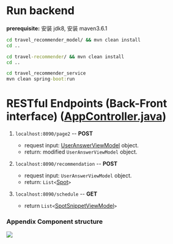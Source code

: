 Run backend
===

__prerequisite:__
安装 jdk8, 安装 maven3.6.1


```cmd
cd travel_recommender_model/ && mvn clean install
cd ..

cd travel-recommender/ && mvn clean install
cd ..

cd travel_recommender_service
mvn clean spring-boot:run
```

RESTful Endpoints (Back-Front interface) ([AppController.java](https://github.com/kartmannXu/MSRS-GP/blob/travelRecommender1/src/main/java/com/travelRecommender/service/AppController.java))
===

1. `localhost:8090/page2` -- __POST__
    
    - request input: [UserAnswerViewModel](https://github.com/kartmannXu/MSRS-GP/blob/2.0/travel_recommender_model/src/main/java/com/travel_recommender/model/UserAnswers.java) object.
    - return: modified `UserAnswerViewModel` object.
    
2. `localhost:8090/recommendation` -- __POST__

    - request input: `UserAnswerViewModel` object.
    - return: `List<`[Spot](https://github.com/kartmannXu/MSRS-GP/blob/2.0/travel_recommender_service/src/main/java/com/travel_recommender/model/Spot.java)`>`

3.  `localhost:8090/schedule` -- __GET__

    - return  `List<`[SpotSnippetViewModel](https://github.com/kartmannXu/MSRS-GP/blob/2.0/travel_recommender_service/src/main/java/com/travel_recommender/service/viewModel/SpotSnippetViewModel.java)`>`

### Appendix Component structure

![](https://github.com/kartmannXu/MSRS-GP/blob/travelRecommender1/image/component_structure.png)
